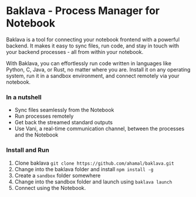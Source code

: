 # Baklava - Process Manager for Notebook

Baklava is a tool for connecting your notebook frontend with a powerful backend. It makes it easy to sync files, run code, and stay in touch with your backend processes - all from within your notebook.

With Baklava, you can effortlessly run code written in languages like Python, C, Java, or Rust, no matter where you are. Install it on any operating system, run it in a sandbox environment, and connect remotely via your notebook.

### In a nutshell

- Sync files seamlessly from the Notebook
- Run processes remotely
- Get back the streamed standard outputs
- Use Vani, a real-time communication channel, between the processes and the Notebook


### Install and Run

1. Clone baklava `git clone https://github.com/ahamal/baklava.git`
2. Change into the baklava folder and install `npm install -g`
3. Create a `sandbox` folder somewhere
4. Change into the sandbox folder and launch using `baklava launch`
5. Connect using the Notebook.
